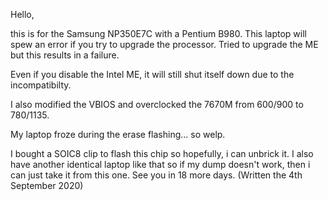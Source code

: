 Hello,

this is for the Samsung NP350E7C with a Pentium B980.
This laptop will spew an error if you try to upgrade the processor.
Tried to upgrade the ME but this results in a failure.

Even if you disable the Intel ME, it will still shut itself down due to the incompatibilty.

I also modified the VBIOS and overclocked the 7670M from 600/900 to 780/1135.

My laptop froze during the erase flashing... so welp.

I bought a SOIC8 clip to flash this chip so hopefully, i can unbrick it.
I also have another identical laptop like that so if my dump doesn't work, then i can just take it from this one.
See you in 18 more days. (Written the 4th September 2020)
